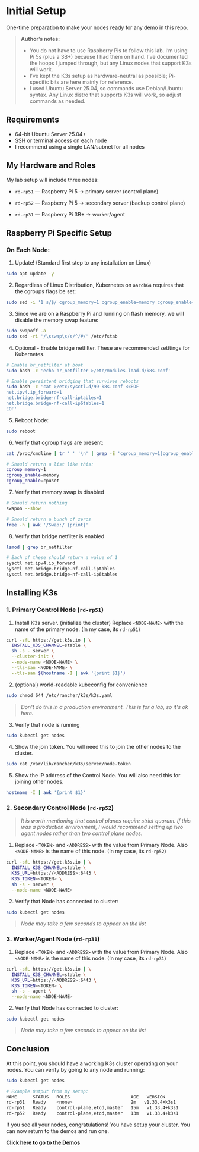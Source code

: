 # Initial Setup

One-time preparation to make your nodes ready for any demo in this repo.

> **Author’s notes:**  
>- You do not have to use Raspberry Pis to follow this lab. I’m using Pi 5s (plus a 3B+) because I had them on hand. I’ve documented the hoops I jumped through, but any Linux nodes that support K3s will work.  
>- I’ve kept the K3s setup as hardware-neutral as possible; Pi-specific bits are here mainly for reference.  
>- I used Ubuntu Server 25.04, so commands use Debian/Ubuntu syntax. Any Linux distro that supports K3s will work, so adjust commands as needed.


## Requirements

- 64-bit Ubuntu Server 25.04+
- SSH or terminal access on each node
- I recommend using a single LAN/subnet for all nodes

## My Hardware and Roles

My lab setup will include three nodes:

- `rd-rp51` — Raspberry Pi 5 → primary server (control plane)

- `rd-rp52` — Raspberry Pi 5 → secondary server (backup control plane)

- `rd-rp31` — Raspberry Pi 3B+ → worker/agent

## Raspberry Pi Specific Setup

### On Each Node:

1. Update! (Standard first step to any installation on Linux)
```bash
sudo apt update -y
```

2. Regardless of Linux Distribution, Kubernetes on `aarch64` requires that the cgroups flags be set:
```bash
sudo sed -i '1 s/$/ cgroup_memory=1 cgroup_enable=memory cgroup_enable=cpuset/' /boot/firmware/cmdline.txt
```

3. Since we are on a Raspberry Pi and running on flash memory, we will disable the memory swap feature:
```bash
sudo swapoff -a
sudo sed -ri '/\sswap\s/s/^/#/' /etc/fstab
```

4. Optional - Enable bridge netfilter. These are recommended setttings for Kubernetes.
```bash
# Enable br_netfilter at boot
sudo bash -c 'echo br_netfilter >/etc/modules-load.d/k8s.conf'

# Enable persistent bridging that survives reboots
sudo bash -c 'cat >/etc/sysctl.d/99-k8s.conf <<EOF
net.ipv4.ip_forward=1
net.bridge.bridge-nf-call-iptables=1
net.bridge.bridge-nf-call-ip6tables=1
EOF'
```

5. Reboot Node:
```bash
sudo reboot
```

6. Verify that cgroup flags are present:
```bash
cat /proc/cmdline | tr ' ' '\n' | grep -E 'cgroup_memory=1|cgroup_enable=memory|cgroup_enable=cpuset'

# Should return a list like this:
cgroup_memory=1
cgroup_enable=memory
cgroup_enable=cpuset
```

7. Verify that memory swap is disabled
```bash
# Should return nothing
swapon --show

# Should return a bunch of zeros
free -h | awk '/Swap:/ {print}'
```

8. Verify that bridge netfilter is enabled
```bash
lsmod | grep br_netfilter

# Each of these should return a value of 1
sysctl net.ipv4.ip_forward
sysctl net.bridge.bridge-nf-call-iptables
sysctl net.bridge.bridge-nf-call-ip6tables
```

## Installing K3s

### 1. Primary Control Node (`rd-rp51`)

1. Install K3s server. (initialize the cluster) Replace `<NODE-NAME>` with the name of the primary node. (In my case, its `rd-rp51`)
```bash
curl -sfL https://get.k3s.io | \
  INSTALL_K3S_CHANNEL=stable \
  sh -s - server \
  --cluster-init \
  --node-name <NODE-NAME> \
  --tls-san <NODE-NAME> \
  --tls-san $(hostname -I | awk '{print $1}')
```

2. (optional) world-readable kubeconfig for convenience
```bash
sudo chmod 644 /etc/rancher/k3s/k3s.yaml
```
>*Don't do this in a production environment. This is for a lab, so it's ok here.*

3. Verify that node is running
```bash
sudo kubectl get nodes
```

4. Show the join token. You will need this to join the other nodes to the cluster.
```bash
sudo cat /var/lib/rancher/k3s/server/node-token
```

5. Show the IP address of the Control Node. You will also need this for joining other nodes.
```bash
hostname -I | awk '{print $1}'
```

### 2. Secondary Control Node (`rd-rp52`)

>*It is worth mentioning that control planes require strict quorum. If this was a production environment, I would recommend setting up two agent nodes rather than two control plane nodes.*

1. Replace `<TOKEN>` and `<ADDRESS>` with the value from Primary Node. Also `<NODE-NAME>` is the name of this node. (In my case, its `rd-rp52`)
```bash
curl -sfL https://get.k3s.io | \
  INSTALL_K3S_CHANNEL=stable \
  K3S_URL=https://<ADDRESS>:6443 \
  K3S_TOKEN=<TOKEN> \
  sh -s - server \
  --node-name <NODE-NAME>
```

2. Verify that Node has connected to cluster:
```bash
sudo kubectl get nodes
```
>*Node may take a few seconds to appear on the list*

### 3. Worker/Agent Node (`rd-rp31`)

1. Replace `<TOKEN>` and `<ADDRESS>` with the value from Primary Node. Also `<NODE-NAME>` is the name of this node. (In my case, its `rd-rp31`)
```bash
curl -sfL https://get.k3s.io | \
  INSTALL_K3S_CHANNEL=stable \
  K3S_URL=https://<ADDRESS>:6443 \
  K3S_TOKEN=<TOKEN> \
  sh -s - agent \
  --node-name <NODE-NAME>
```

2. Verify that Node has connected to cluster:
```bash
sudo kubectl get nodes
```
>*Node may take a few seconds to appear on the list*

## Conclusion

At this point, you should have a working K3s cluster operating on your nodes. You can verify by going to any node and running:
```bash
sudo kubectl get nodes

# Example Output from my setup:
NAME      STATUS   ROLES                       AGE   VERSION
rd-rp31   Ready    <none>                      2m   v1.33.4+k3s1
rd-rp51   Ready    control-plane,etcd,master   15m   v1.33.4+k3s1
rd-rp52   Ready    control-plane,etcd,master   13m   v1.33.4+k3s1
```

If you see all your nodes, congratulations! You have setup your cluster. You can now return to the demos and run one.

[**Click here to go to the Demos**](../README.md#demos)